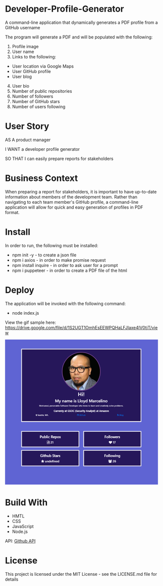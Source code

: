 # Developer-Profile-Generator
  A command-line application that dynamically generates a PDF profile from a GitHub username
  
The program will generate a PDF and will be populated with the following:

1. Profile image
2. User name
3. Links to the following:

* User location via Google Maps
* User GitHub profile
* User blog

4. User bio
5. Number of public repositories
6. Number of followers
7. Number of GitHub stars
8. Number of users following
  

 # User Story
 AS A product manager

I WANT a developer profile generator

SO THAT I can easily prepare reports for stakeholders

# Business Context
When preparing a report for stakeholders, it is important to have up-to-date information about members of the development team. Rather than navigating to each team member's GitHub profile, a command-line application will allow for quick and easy generation of profiles in PDF format.

# Install

 In order to run, the following must be installed:
 
 * npm init -y - to create a json file
 * npm i axios - in order to make promise request
 * npm install inquire - in order to ask user for a prompt
 * npm i puppeteer - in order to create a PDF file of the html

 
# Deploy
The application will be invoked with the following command:
* node index.js

View the gif sample here: https://drive.google.com/file/d/1S2UGT1OmhEsEEWPQHaLFJIaxe4lV0tjT/view

![](image/generator.PNG)

# Build With
* HMTL
* CSS
* JavaScript
* Node.js

API: <a href="https://developer.github.com/v3/">Github API</a> 

# License
This project is licensed under the MIT License - see the LICENSE.md file for details


